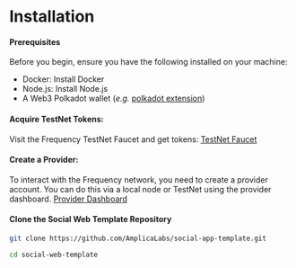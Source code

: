 # Installation

#### Prerequisites

Before you begin, ensure you have the following installed on your machine:

- Docker: Install Docker
- Node.js: Install Node.js
- A Web3 Polkadot wallet (_e.g._ [polkadot extension](https://polkadot.js.org/extension/))

#### Acquire TestNet Tokens:

Visit the Frequency TestNet Faucet and get tokens: [TestNet Faucet](https://faucet.testnet.frequency.xyz/)

#### Create a Provider:

To interact with the Frequency network, you need to create a provider account. You can do this via a local node or TestNet using the provider dashboard. [Provider Dashboard](https://provider.frequency.xyz/)

#### Clone the Social Web Template Repository

```sh
git clone https://github.com/AmplicaLabs/social-app-template.git
```

```sh
cd social-web-template
```
